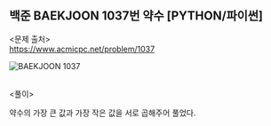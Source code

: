 ## 백준 BAEKJOON 1037번 약수 [PYTHON/파이썬]

<문제 출처><br>
https://www.acmicpc.net/problem/1037

![BAEKJOON 1037](https://blog.kakaocdn.net/dn/EssO3/btrOhXn3OeS/UuzNnctbgLyfHBY7n2mhqk/img.png)

<br>
<풀이><br>

약수의 가장 큰 값과 가장 작은 값을 서로 곱해주어 풀었다.
